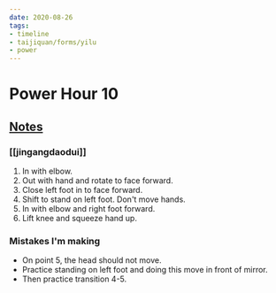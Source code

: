 ```yaml
---
date: 2020-08-26
tags:
- timeline
- taijiquan/forms/yilu
- power
---
```


# Power Hour 10

## [Notes](http://practicalmethod.com/2020/08/pm-power-hour-classes/)
### [[jingangdaodui]]
1. In with elbow.
2. Out with hand and rotate to face forward.
3. Close left foot in to face forward.
4. Shift to stand on left foot.  Don't move hands.
5. In with elbow and right foot forward.
6. Lift knee and squeeze hand up.

### Mistakes I'm making
* On point 5, the head should not move.
* Practice standing on left foot and doing this move in front of mirror.
* Then practice transition 4-5.
